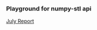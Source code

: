 ### Playground for numpy-stl api

[July Report](https://github.com/alapha23/MeshTick/blob/master/Report_Jul.md)

